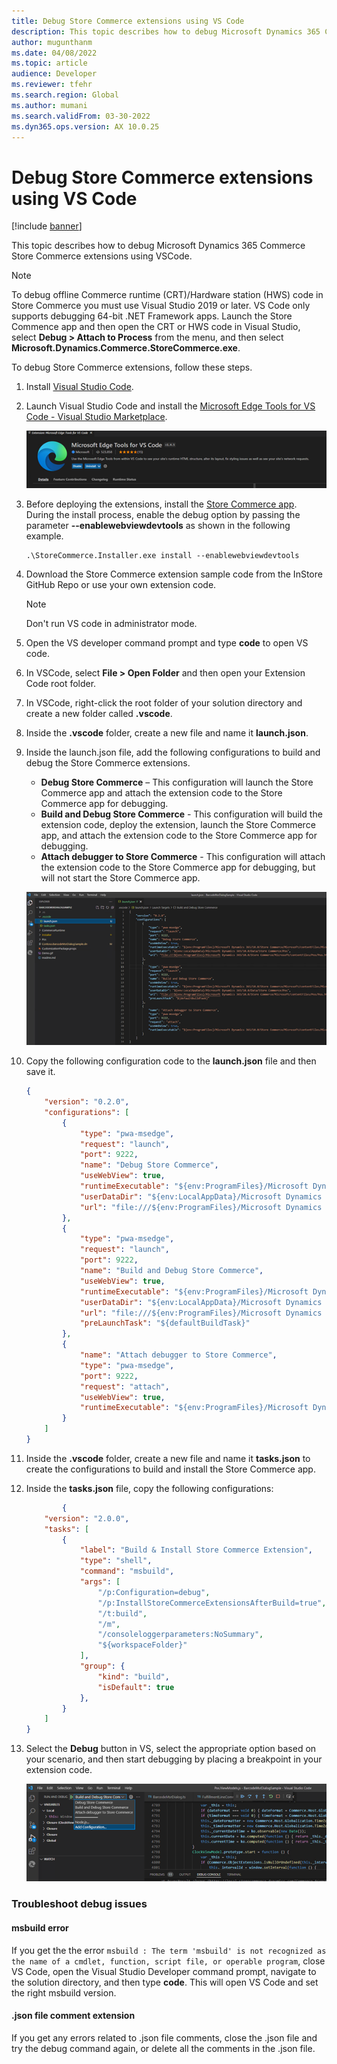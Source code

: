 ```yaml
---
title: Debug Store Commerce extensions using VS Code
description: This topic describes how to debug Microsoft Dynamics 365 Commerce Store Commerce extensions using VSCode.
author: mugunthanm
ms.date: 04/08/2022
ms.topic: article
audience: Developer
ms.reviewer: tfehr
ms.search.region: Global
ms.author: mumani
ms.search.validFrom: 03-30-2022
ms.dyn365.ops.version: AX 10.0.25
---
```


# Debug Store Commerce extensions using VS Code

[!include [banner](../includes/banner.md)]

This topic describes how to debug Microsoft Dynamics 365 Commerce Store Commerce extensions using VSCode.

> [!NOTE]
> To debug offline Commerce runtime (CRT)/Hardware station (HWS) code in Store Commerce you must use Visual Studio 2019 or later. VS Code only supports debugging 64-bit .NET Framework apps. Launch the Store Commence app and then open the CRT or HWS code in Visual Studio, select **Debug \> Attach to Process** from the menu, and then select **Microsoft.Dynamics.Commerce.StoreCommerce.exe**. 

To debug Store Commerce extensions, follow these steps.

1. Install [Visual Studio Code](https://code.visualstudio.com/).
1. Launch Visual Studio Code and install the [Microsoft Edge Tools for VS Code - Visual Studio Marketplace](https://marketplace.visualstudio.com/items?itemName=ms-edgedevtools.vscode-edge-devtools).

    ![Commerce components](../media/EdgeTool.png)

1. Before deploying the extensions, install the [Store Commerce app](store-commerce.md#device-installation). During the install process, enable the debug option by passing the parameter **--enablewebviewdevtools** as shown in the following example.
    ```ps
    .\StoreCommerce.Installer.exe install --enablewebviewdevtools
    ```
1. Download the Store Commerce extension sample code from the InStore GitHub Repo or use your own extension code.

    > [!NOTE]
    > Don't run VS code in administrator mode.

1. Open the VS developer command prompt and type **code** to open VS code.
1. In VSCode, select **File \> Open Folder** and then open your Extension Code root folder.
1. In VSCode, right-click the root folder of your solution directory and create a new folder called **.vscode**. 
1. Inside the **.vscode** folder, create a new file and name it **launch.json**.

1. Inside the launch.json file, add the following configurations to build and debug the Store Commerce extensions. 

    - **Debug Store Commerce** – This configuration will launch the Store Commerce app and attach the extension code to the Store Commerce app for debugging.
    - **Build and Debug Store Commerce** - This configuration will build the extension code, deploy the extension, launch the Store Commerce app, and attach the extension code to the Store Commerce app for debugging.
    - **Attach debugger to Store Commerce** - This configuration will attach the extension code to the Store Commerce app for debugging, but will not start the Store Commerce app.

    ![Configurations to build and debug the Store Commerce extensions in the launch.json file](../media/Launch.png)

1. Copy the following configuration code to the **launch.json** file and then save it.

    ```json
    {
        "version": "0.2.0",
        "configurations": [
            {
                "type": "pwa-msedge",
                "request": "launch",
                "port": 9222,
                "name": "Debug Store Commerce",
                "useWebView": true,
                "runtimeExecutable": "${env:ProgramFiles}/Microsoft Dynamics 365/10.0/Store Commerce/Microsoft/contentFiles/Microsoft.Dynamics.Commerce.StoreCommerce.exe",
                "userDataDir": "${env:LocalAppData}/Microsoft Dynamics 365/10.0/Data/Store Commerce/Pos",
                "url": "file:///${env:ProgramFiles}/Microsoft Dynamics 365/10.0/Store Commerce/Microsoft/contentFiles/Pos/Pos.html"
            },
            {
                "type": "pwa-msedge",
                "request": "launch",
                "port": 9222,
                "name": "Build and Debug Store Commerce",
                "useWebView": true,
                "runtimeExecutable": "${env:ProgramFiles}/Microsoft Dynamics 365/10.0/Store Commerce/Microsoft/contentFiles/Microsoft.Dynamics.Commerce.StoreCommerce.exe",
                "userDataDir": "${env:LocalAppData}/Microsoft Dynamics 365/10.0/Data/Store Commerce/Pos",
                "url": "file:///${env:ProgramFiles}/Microsoft Dynamics 365/10.0/Store Commerce/Microsoft/contentFiles/Pos/Pos.html",
                "preLaunchTask": "${defaultBuildTask}"
            },
            {
                "name": "Attach debugger to Store Commerce",
                "type": "pwa-msedge",
                "port": 9222,
                "request": "attach",
                "useWebView": true,
                "runtimeExecutable": "${env:ProgramFiles}/Microsoft Dynamics 365/10.0/Store Commerce/Microsoft/contentFiles/Microsoft.Dynamics.Commerce.StoreCommerce.exe"
            }
        ]
    }
    ```

1. Inside the **.vscode** folder, create a new file and name it **tasks.json** to create the configurations to build and install the Store Commerce app.

1. Inside the **tasks.json** file, copy the following configurations:
    ```json
		    {
        "version": "2.0.0",
        "tasks": [
            {
                "label": "Build & Install Store Commerce Extension",
                "type": "shell",
                "command": "msbuild",
                "args": [
                    "/p:Configuration=debug",
                    "/p:InstallStoreCommerceExtensionsAfterBuild=true",
                    "/t:build",
                    "/m",
                    "/consoleloggerparameters:NoSummary",
                    "${workspaceFolder}"
                ],
                "group": {
                    "kind": "build",
                    "isDefault": true
                },
            }
        ]
    }
    ```
1. Select the **Debug** button in VS, select the appropriate option based on your scenario, and then start debugging by placing a breakpoint in your extension code.

    ![Commerce components.](../media/Debug.png)

### Troubleshoot debug issues

#### msbuild error

If you get the the error `msbuild : The term 'msbuild' is not recognized as the name of a cmdlet, function, script file, or operable program`,
close VS Code, open the Visual Studio Developer command prompt, navigate to the solution directory, and then type **code**. This will open VS Code and set the right msbuild version.

#### .json file comment extension

If you get any errors related to .json file comments, close the .json file and try the debug command again, or delete all the comments in the .json file.



